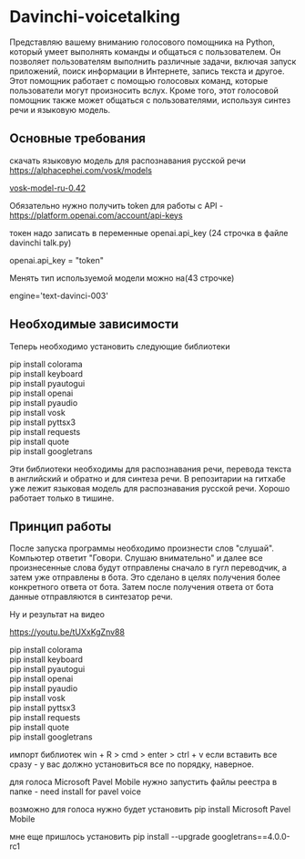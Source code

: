 # Davinchi-voicetalking

Представляю вашему вниманию голосового помощника на Python, который умеет выполнять команды и общаться с пользователем.
Он позволяет пользователям выполнить различные задачи, включая запуск приложений, поиск информации в Интернете, запись текста и другое.
Этот помощник работает с помощью голосовых команд, которые пользователи могут произносить вслух. 
Кроме того, этот голосовой помощник также может общаться с пользователями, используя синтез речи и языковую модель. 

<h2>Основные требования</h2>

скачать языковую модель для распознавания русской речи https://alphacephei.com/vosk/models 

[vosk-model-ru-0.42](https://alphacephei.com/vosk/models/vosk-model-small-ru-0.22.zip)

Обязательно нужно получить token для работы с API - https://platform.openai.com/account/api-keys

токен надо записать в переменные openai.api_key (24 строчка в файле davinchi talk.py)

openai.api_key = "token"</br>

Менять тип используемой модели можно на(43 строчке)

engine='text-davinci-003'</br>

<h2>Необходимые зависимости</h2>

Теперь необходимо установить следующие библиотеки

pip install colorama  
pip install keyboard  
pip install pyautogui  
pip install openai   
pip install pyaudio   
pip install vosk   
pip install pyttsx3  
pip install requests  
pip install quote  
pip install googletrans   

Эти библиотеки необходимы для распознавания речи, перевода текста в английский и обратно и для синтеза речи. В репозитарии на гитхабе уже лежит языковая модель для распознавания русской речи. Хорошо работает только в тишине.

<h2>Принцип работы</h3>

После запуска программы необходимо произнести слов "слушай". Компьютер ответит "Говори. Слушаю внимательно" и далее все произнесенные слова будут отправлены сначало в гугл переводчик, а затем уже отправлены в бота. Это сделано в целях получения более конкретного ответа от бота. Затем после получения ответа от бота данные отправляются в синтезатор речи.

Ну и результат на видео

https://youtu.be/tUXxKgZnv88






pip install colorama  
pip install keyboard  
pip install pyautogui  
pip install openai   
pip install pyaudio   
pip install vosk   
pip install pyttsx3  
pip install requests  
pip install quote  
pip install googletrans   

импорт библиотек
win + R > cmd > enter > ctrl + v 
если вставить все сразу - у вас должно установиться все по порядку, наверное.

для голоса Microsoft Pavel Mobile нужно запустить файлы реестра в папке - need install for pavel voice

возможно для голоса нужно будет установить
pip install Microsoft Pavel Mobile

мне еще пришлось установить 
pip install --upgrade googletrans==4.0.0-rc1
